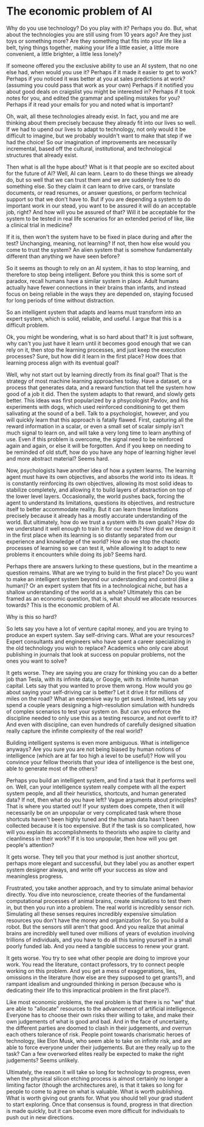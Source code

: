 
# The economic problem of AI

Why do you use technology? Do you play with it? Perhaps you do. But, what about the technologies you are still using from 10 years ago? Are they just toys or something more? Are they something that fits into your life like a belt, tying things together, making your life a little easier, a little more convenient, a little brighter, a little less lonely?

If someone offered you the exclusive ability to use an AI system, that no one else had, when would you use it? Perhaps if it made it easier to get to work? Perhaps if you noticed it was better at you at sales predictions at work? (assuming you could pass that work as your own) Perhaps if it notified you about good deals on craigslist you might be interested in? Perhaps if it took notes for you, and edited the grammar and spelling mistakes for you? Perhaps if it read your emails for you and noted what is important?

Oh, wait, all these technologies already exist. In fact, you and me are thinking about them precisely because they already fit into our lives so well. If we had to upend our lives to adapt to technology, not only would it be difficult to imagine, but we probably wouldn't want to make that step if we had the choice! So our imagination of improvements are necessarily incremental, based off the cultural, institutional, and technological structures that already exist.

Then what is all the hype about? What is it that people are so excited about for the future of AI? Well, AI can learn. Learn to do these things  we already do, but so well that we can trust them and we are suddenly free to do something else. So they claim it can  learn to drive cars, or translate documents, or read resumes, or answer questions, or perform technical support so that we don't have to.
But if you are depending a system to do important work in our stead, you want to be assured it will do an acceptable job, right? And how will you be assured of that? Will it be acceptable for the system to be tested in real life scenarios for an extended period of like, like a clinical trial in medicine?

If it is, then won't the system have to be fixed in place during and after the test? Unchanging, meaning, not learning? If not, then how else would you come to trust the system? An alien system that is somehow fundamentally different than anything we have seen before?

So it seems as though to rely on an AI system, it has to stop learning, and therefore to stop being intelligent. Before you think this is some sort of paradox, recall humans have a similar system in place. Adult humans actually have fewer connections in their brains than infants, and instead focus on being reliable in the ways they are depended on, staying focused for long periods of time without distraction.

So an intelligent system that adapts and learns must transform into an expert system, which is solid, reliable, and useful. I argue that this is a difficult problem.

Ok, you might be wondering, what is so hard about that? It is just software, why can't you just have it learn until it becomes good enough that we can rely on it, then stop the learning processes, and just keep the execution processes? Sure, but how did it learn in the first place? How does that learning process align with its eventual goal?

Well, why not start out by learning directly from its final goal? That is the strategy of most machine learning approaches today. Have a dataset, or a process that generates data, and a reward function that tell the system how good of a job it did. Then the system adapts to that reward, and slowly gets better. This ideas was first popularized by a phsycologist Pavlov, and his experiments with dogs, which used reinforced conditioning to get them salivating at the sound of a bell. Talk to a psychologist, however, and you will quickly learn that this approach is fatally flawed. First, capturing all the reward information in a scalar, or even a small set of scalar simply isn't much signal to learn on, and will take a very long time to learn anything of use. Even if this problem is overcome,  the signal need to be reinforced again and again, or else it will be forgotten. And if you keep on needing to be reminded of old stuff, how do you have any hope of learning higher level and more abstract material? Seems hard.

Now, psychologists have another idea of how a system learns. The learning agent must have its own objectives, and absorbs the world into its ideas. It is constantly reinforcing its own objectives, allowing its most solid ideas to stabilize completely, and allowing it to build layers of abstraction on top of the lower level layers. Occasionally, the world pushes back, forcing the agent to understand its limitations, questions its objectives, and restructure itself to better accommodate reality. But it can learn these limitations precisely because it already has a mostly accurate understanding of the world. But ultimately, how do we trust a system with its own goals? How do we understand it well enough to train it for our needs? How did we design it in the first place when its learning is so distantly separated from our experience and knowledge of the world? How do we stop the chaotic processes of learning so we can test it, while allowing it to adapt to new problems it encounters while doing its job? Seems hard.

Perhaps there are answers lurking to these questions, but in the meantime a question remains. What are we trying to build in the first place? Do you want to make an intelligent system beyond our understanding and control (like a human)? Or an expert system that fits in a technological niche, but has a shallow understanding of the world as a whole? Ultimately this can be framed as an economic question, that is, what should we allocate resources towards? This is the economic problem of AI.

Why is this so hard?

So lets say you have a lot of venture capital money, and you are trying to produce an expert system. Say self-driving cars. What are your resources? Expert consultants and engineers who have spent a career specializing in the old technology you wish to replace? Academics who only care about publishing in journals that look at success on popular problems, not the ones you want to solve?

It gets worse. They are saying you are crazy for thinking you can do a better job than Tesla, with its infinite data, or Google, with its infinite human capital. Lets say that you wanted to prove them wrong. How would you go about saying your self-driving car is better? Let it drive it for millions of miles on the road? What an expensive way to get sued. Instead, lets say you spend a couple years designing a high-resolution simulation with hundreds of complex scenarios to test your system on. But can you enforce the discipline needed to only use this as a testing resource, and not overfit to it? And even with discipline, can even hundreds of carefully designed situation really capture the infinite complexity of the real world?

Building intelligent systems is even more ambiguous. What is intelligence anyways? Are you sure you are not being biased by human notions of intelligence (which are at far too high a level to be useful)? How will you convince your fellow theorists that your idea of intelligence is the best one, able to generate most of the others?

Perhaps you build an intelligent system, and find a task that it performs well on. Well, can your intelligence system really compete with all the expert system people, and all their heuristics, shortcuts, and human generated data? If not, then what do you have left? Vague arguments about principles? That is where you started out! If your system does compete, then it will necessarily be on an unpopular or very complicated task where those shortcuts haven't been highly tuned and the human data hasn't been collected because it is too expensive. But if the task is so complicated, how will you explain its accomplishments to theorists who aspire to clarity and cleanliness in their work? If it is too unpopular, then how will you get people's attention?

It gets worse. They tell you that your method is just another shortcut, perhaps more elegant and successful, but they label you as another expert system designer always, and write off your success as slow and meaningless progress.

Frustrated, you take another approach, and try to simulate animal behavior directly. You dive into neuroscience, create theories of the fundamental computational processes of animal brains, create simulations to test them in, but then you run into a problem. The real world is incredibly sensor rich. Simulating all these senses requires incredibly expensive simulation resources you don't have the money and organization for. So you build a robot. But the sensors still aren't that good. And you realize that animal brains are incredibly well tuned over millions of years of evolution involving trillions of individuals, and you have to do all this tuning yourself in a small poorly funded lab. And you need a tangible success to renew your grant.

It gets worse. You try to see what other people are doing to improve your work. You read the literature, contact professors, try to connect people working on this problem. And you get a mess of exaggerations, lies, omissions in the literature (how else are they supposed to get grants?), and rampant idealism and ungrounded thinking in person (because who is dedicating their life to this impractical problem in the first place?).

Like most economic problems, the real problem is that there is no "we" that are able to "allocate" resources to the advancement of artificial intelligence. Everyone has to choose their own risks their willing to take, and make their own judgements of what is good and bad. And in the face of uncertainty, the different parties are doomed to clash in their judgements, and overrun each others tolerance of risk. People point towards charismatic heroes of technology, like Elon Musk, who seem able to take on infinite risk, and are able to force everyone under their judgements. But are they really up to the task? Can a few overworked elites really be expected to make the right judgements? Seems unlikely.

Ultimately, the reason it will take so long for technology to progress, even when the physical silicon etching process is almost certainly no longer a limiting factor (though the architectures are), is that it takes so long for people to come to agree on what is valuable. What is worth publishing. What is worth giving out grants for. What you should tell your grad student to start exploring. Once that consensus is found, progress in that direction is made quickly, but it can become even more difficult for individuals to push out in new directions.
